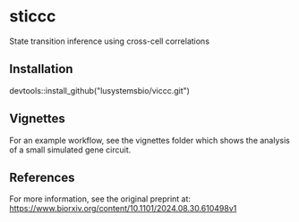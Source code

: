 # sticcc
State transition inference using cross-cell correlations


## Installation
devtools::install_github("lusystemsbio/viccc.git")

## Vignettes
For an example workflow, see the vignettes folder which shows the analysis of a small simulated gene circuit.

## References
For more information, see the original preprint at: https://www.biorxiv.org/content/10.1101/2024.08.30.610498v1


